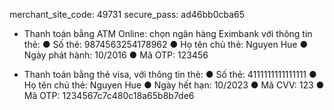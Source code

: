 merchant_site_code: 49731
secure_pass: ad46bb0cba65

+ Thanh toán bằng ATM Online: chọn ngân hàng Eximbank với thông tin thẻ:
● Số thẻ: 9874563254178962
● Họ tên chủ thẻ: Nguyen Hue
● Ngày phát hành: 10/2016
● Mã OTP: 123456

+ Thanh toán bằng thẻ visa, với thông tin thẻ:
● Số thẻ: 4111111111111111
● Họ tên chủ thẻ: Nguyen Hue
● Ngày hết hạn: 10/2023
● Mã CVV: 123
● Mã OTP: 1234567c7c480c18a65b8b7de6
